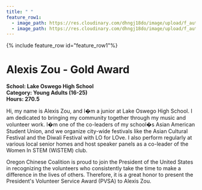 ```yaml
---
title: " "
feature_row1:
  - image_path: https://res.cloudinary.com/dhngj18do/image/upload/f_auto,q_auto/v1/images/pvsa/2024_Zou_Alexis
  - image_path: https://res.cloudinary.com/dhngj18do/image/upload/f_auto,q_auto/v1/images/activities/year_2024
---
```


{% include feature_row id="feature_row1"%}

# Alexis Zou - Gold Award

**School: Lake Oswego High School**  
**Category: Young Adults (16-25)**  
**Hours: 270.5**  

Hi, my name is Alexis Zou, and I�m a junior at Lake Oswego High School. I am dedicated to bringing my community together through my music and volunteer work. I�m one of the co-leaders of my school�s Asian American Student Union, and we organize city-wide festivals like the Asian Cultural Festival and the Diwali Festival with LO for LOve. I also perform regularly at various local senior homes and host speaker panels as a co-leader of the Women In STEM (WiSTEM) club.

Oregon Chinese Coalition is proud to join the President of the United States in recognizing the volunteers who consistently take the time to make a difference in the lives of others. Therefore, it is a great honor to present the President's Volunteer Service Award (PVSA) to Alexis Zou.
